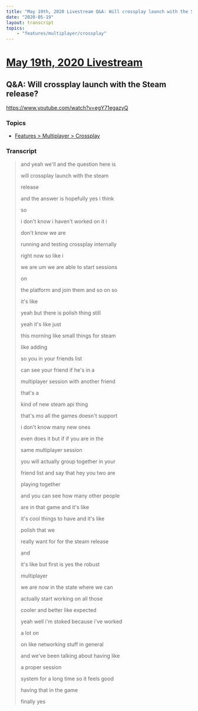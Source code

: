 ```yaml
---
title: "May 19th, 2020 Livestream Q&A: Will crossplay launch with the Steam release?"
date: "2020-05-19"
layout: transcript
topics:
    - "features/multiplayer/crossplay"
---
```

# [May 19th, 2020 Livestream](../2020-05-19.md)
## Q&A: Will crossplay launch with the Steam release?
https://www.youtube.com/watch?v=egY71egazyQ

### Topics
* [Features > Multiplayer > Crossplay](../topics/features/multiplayer/crossplay.md)

### Transcript

> and yeah we'll and the question here is
> 
> will crossplay launch with the steam
> 
> release
> 
> and the answer is hopefully yes i think
> 
> so
> 
> i don't know i haven't worked on it i
> 
> don't know we are
> 
> running and testing crossplay internally
> 
> right now so like i
> 
> we are um we are able to start sessions
> 
> on
> 
> the platform and join them and so on so
> 
> it's like
> 
> yeah but there is polish thing still
> 
> yeah it's like just
> 
> this morning like small things for steam
> 
> like adding
> 
> so you in your friends list
> 
> can see your friend if he's in a
> 
> multiplayer session with another friend
> 
> that's a
> 
> kind of new steam api thing
> 
> that's mo all the games doesn't support
> 
> i don't know many new ones
> 
> even does it but if if you are in the
> 
> same multiplayer session
> 
> you will actually group together in your
> 
> friend list and say that hey you two are
> 
> playing together
> 
> and you can see how many other people
> 
> are in that game and it's like
> 
> it's cool things to have and it's like
> 
> polish that we
> 
> really want for for the steam release
> 
> and
> 
> it's like but first is yes the robust
> 
> multiplayer
> 
> we are now in the state where we can
> 
> actually start working on all those
> 
> cooler and better like expected
> 
> yeah well i'm stoked because i've worked
> 
> a lot on
> 
> on like networking stuff in general
> 
> and we've been talking about having like
> 
> a proper session
> 
> system for a long time so it feels good
> 
> having that in the game
> 
> finally yes
> 

